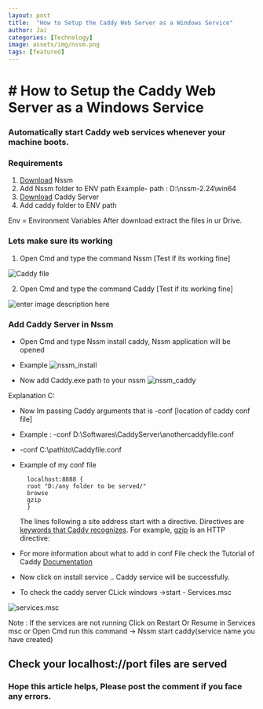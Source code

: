 ```yaml
---
layout: post
title:  "How to Setup the Caddy Web Server as a Windows Service"
author: Jai
categories: [Technology]
image: assets/img/nssm.png
tags: [featured]
---
```


# # How to Setup the Caddy Web Server as a Windows Service

### Automatically start Caddy web services whenever your machine boots. 


### Requirements

 1. [Download](https://nssm.cc/download) Nssm 
 2. Add Nssm folder to ENV path Example- path : D:\nssm-2.24\win64
 3. [Download](https://caddyserver.com/v1/download) Caddy Server
 4. Add caddy folder to ENV path 

Env = Environment Variables
After download extract the files in ur Drive.

### Lets make sure its working 

 1. Open Cmd and  type the command Nssm [Test if its working fine]
 
![Caddy file](https://i.imgur.com/Oy4bPPE.png)

 2. Open Cmd and  type the command Caddy [Test if its working fine]

![enter image description here](https://i.imgur.com/GxfHD9A.png)

 
### Add Caddy Server in Nssm 

 - Open Cmd and type Nssm install caddy, Nssm application will be opened
 - Example
 ![nssm_install](https://i.imgur.com/FlXtq5Y.png)
 
 - Now add Caddy.exe path to your nssm 
 ![nssm_caddy](https://i.imgur.com/1KYZnke.png)

Explanation C:

 - Now Im passing Caddy arguments that is -conf [location of caddy conf file]
 - Example : -conf D:\Softwares\CaddyServer\anothercaddyfile.conf
 -  -conf C:\path\to\Caddyfile.conf
- Example of my conf file 
	

        localhost:8888 {
	    root "D:/any folder to be served/"
	    browse
	    gzip
        }


	 The lines following a site address start with a directive. Directives are [keywords that Caddy recognizes](https://caddyserver.com/v1/docs). For example, [gzip](https://caddyserver.com/v1/docs/gzip) is an HTTP directive:

 - For more information about what to add in conf File check the Tutorial of Caddy [Documentation](https://caddyserver.com/v1/tutorial/caddyfile) 

 - Now click on install service .. Caddy service will be successfully.
 - To check the caddy server CLick windows ->start - Services.msc

![services.msc](https://i.imgur.com/pUC2Wp8.png)

 Note : If the services are not running Click on Restart Or Resume in Services msc 
 or
 Open Cmd run this command -> Nssm start caddy(service name you have created) 


## Check your localhost://port files are served

### Hope this article helps, Please post the comment if you face any errors. 
